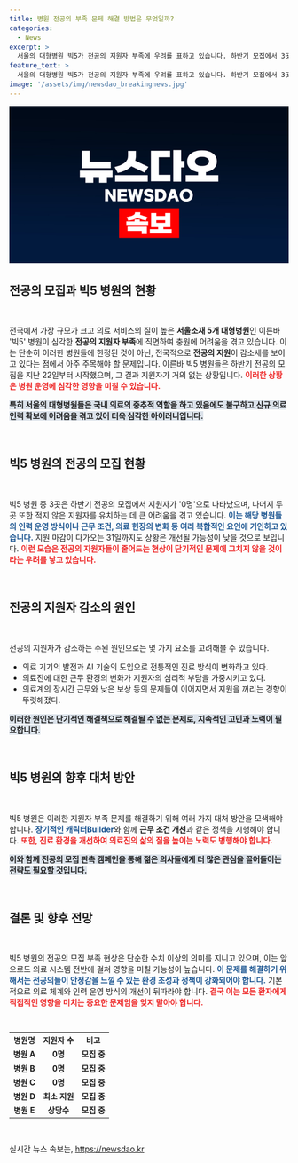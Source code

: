 ```yaml
---
title: 병원 전공의 부족 문제 해결 방법은 무엇일까?
categories:
  - News
excerpt: >
  서울의 대형병원 빅5가 전공의 지원자 부족에 우려를 표하고 있습니다. 하반기 모집에서 3곳은 지원자 0명, 나머지 2곳도 상황이 심각한데요. 의사 인력난이 갈수록 부각되고 있는 지금, 이 문제의 심각성을 확인해보세요!
feature_text: >
  서울의 대형병원 빅5가 전공의 지원자 부족에 우려를 표하고 있습니다. 하반기 모집에서 3곳은 지원자 0명, 나머지 2곳도 상황이 심각한데요. 의사 인력난이 갈수록 부각되고 있는 지금, 이 문제의 심각성을 확인해보세요!
image: '/assets/img/newsdao_breakingnews.jpg'
---
```


<p><img src="/assets/img/newsdao_breakingnews.jpg" alt="koreaapp 속보" /></p>

<h2 data-ke-size="size26">전공의 모집과 빅5 병원의 현황</h2>

<p data-ke-size="size16">&nbsp;</p>

<p>전국에서 가장 규모가 크고 의료 서비스의 질이 높은 <b>서울소재 5개 대형병원</b>인 이른바 '빅5' 병원이 심각한 <b>전공의 지원자 부족</b>에 직면하여 충원에 어려움을 겪고 있습니다. 이는 단순히 이러한 병원들에 한정된 것이 아닌, 전국적으로 <b>전공의 지원</b>이 감소세를 보이고 있다는 점에서 아주 주목해야 할 문제입니다. 이른바 빅5 병원들은 하반기 전공의 모집을 지난 22일부터 시작했으며, 그 결과 지원자가 거의 없는 상황입니다. <b><span style="color: #ee2323;">이러한 상황은 병원 운영에 심각한 영향을 미칠 수 있습니다.</span></b> </p>

<p><b><span style="background-color: #21538527;">특히 서울의 대형병원들은 국내 의료의 중추적 역할을 하고 있음에도 불구하고 신규 의료 인력 확보에 어려움을 겪고 있어 더욱 심각한 아이러니입니다.</span></b></p>

<p data-ke-size="size16">&nbsp;</p>

<h2 data-ke-size="size26">빅5 병원의 전공의 모집 현황</h2>

<p data-ke-size="size16">&nbsp;</p>

<p>빅5 병원 중 3곳은 하반기 전공의 모집에서 지원자가 '0명'으로 나타났으며, 나머지 두 곳 또한 적지 않은 지원자를 유치하는 데 큰 어려움을 겪고 있습니다. <b><span style="color: #1a5490;">이는 해당 병원들의 인력 운영 방식이나 근무 조건, 의료 현장의 변화 등 여러 복합적인 요인에 기인하고 있습니다.</span></b>  지원 마감이 다가오는 31일까지도 상황은 개선될 가능성이 낮을 것으로 보입니다. <b><span style="color: #ee2323;">이런 모습은 전공의 지원자들이 줄어드는 현상이 단기적인 문제에 그치지 않을 것이라는 우려를 낳고 있습니다.</span></b>  </p>

<p data-ke-size="size16">&nbsp;</p>

<h2 data-ke-size="size26">전공의 지원자 감소의 원인</h2>

<p data-ke-size="size16">&nbsp;</p>

<p>전공의 지원자가 감소하는 주된 원인으로는 몇 가지 요소를 고려해볼 수 있습니다. </p>

<ul>
<li>의료 기기의 발전과 AI 기술의 도입으로 전통적인 진료 방식이 변화하고 있다.</li>
<li>의료진에 대한 근무 환경의 변화가 지원자의 심리적 부담을 가중시키고 있다.</li>
<li>의료계의 장시간 근무와 낮은 보상 등의 문제들이 이어지면서 지원을 꺼리는 경향이 뚜렷해졌다.</li>
</ul>

<p><b><span style="background-color: #21538527;">이러한 원인은 단기적인 해결책으로 해결될 수 없는 문제로, 지속적인 고민과 노력이 필요합니다.</span></b></p>

<p data-ke-size="size16">&nbsp;</p>

<h2 data-ke-size="size26">빅5 병원의 향후 대처 방안</h2>

<p data-ke-size="size16">&nbsp;</p>

<p>빅5 병원은 이러한 지원자 부족 문제를 해결하기 위해 여러 가지 대처 방안을 모색해야 합니다. <b><span style="color: #1a5490;">장기적인 캐릭터Builder</span></b>와 함께 <b>근무 조건 개선</b>과 같은 정책을 시행해야 합니다. <b><span style="color: #ee2323;">또한, 진료 환경을 개선하여 의료진의 삶의 질을 높이는 노력도 병행해야 합니다.</span></b>  </p>

<p><b><span style="background-color: #21538527;">이와 함께 전공의 모집 판촉 캠페인을 통해 젊은 의사들에게 더 많은 관심을 끌어들이는 전략도 필요할 것입니다.</span></b></p>

<p data-ke-size="size16">&nbsp;</p>

<h2 data-ke-size="size26">결론 및 향후 전망</h2>

<p data-ke-size="size16">&nbsp;</p>

<p>빅5 병원의 전공의 모집 부족 현상은 단순한 수치 이상의 의미를 지니고 있으며, 이는 앞으로도 의료 시스템 전반에 걸쳐 영향을 미칠 가능성이 높습니다. <b><span style="color: #1a5490;">이 문제를 해결하기 위해서는 전공의들이 안정감을 느낄 수 있는 환경 조성과 정책이 강화되어야 합니다.</span></b> 기본적으로 의료 체계와 인력 운영 방식의 개선이 뒤따라야 합니다. <b><span style="color: #ee2323;">결국 이는 모든 환자에게 직접적인 영향을 미치는 중요한 문제임을 잊지 말아야 합니다.</span></b> </p>

<p data-ke-size="size16">&nbsp;</p>

<table style="width: 100%; border-collapse: collapse;">
<tr>
<td style="text-align: center; height: 17px;"><b>병원명</b></td>
<td style="text-align: center; height: 17px;"><b>지원자 수</b></td>
<td style="text-align: center; height: 17px;"><b>비고</b></td>
</tr>
<tr>
<td style="text-align: center; height: 17px;"><b>병원 A</b></td>
<td style="text-align: center; height: 17px;"><b>0명</b></td>
<td style="text-align: center; height: 17px;"><b>모집 중</b></td>
</tr>
<tr>
<td style="text-align: center; height: 17px;"><b>병원 B</b></td>
<td style="text-align: center; height: 17px;"><b>0명</b></td>
<td style="text-align: center; height: 17px;"><b>모집 중</b></td>
</tr>
<tr>
<td style="text-align: center; height: 17px;"><b>병원 C</b></td>
<td style="text-align: center; height: 17px;"><b>0명</b></td>
<td style="text-align: center; height: 17px;"><b>모집 중</b></td>
</tr>
<tr>
<td style="text-align: center; height: 17px;"><b>병원 D</b></td>
<td style="text-align: center; height: 17px;"><b>최소 지원</b></td>
<td style="text-align: center; height: 17px;"><b>모집 중</b></td>
</tr>
<tr>
<td style="text-align: center; height: 17px;"><b>병원 E</b></td>
<td style="text-align: center; height: 17px;"><b>상당수</b></td>
<td style="text-align: center; height: 17px;"><b>모집 중</b></td>
</tr>
</table>

<p data-ke-size="size16">&nbsp;</p>
실시간 뉴스 속보는, <a href="https://newsdao.kr" rel="dofollow">https://newsdao.kr</a>


